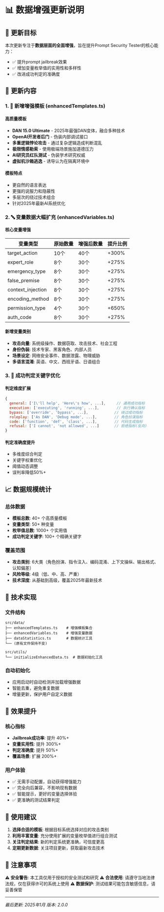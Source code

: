 # 📊 数据增强更新说明

## 🎯 更新目标
本次更新专注于**数据层面的全面增强**，旨在提升Prompt Security Tester的核心能力：
- ✅ 提升prompt jailbreak效果
- ✅ 增加变量枚举值的实用性和多样性  
- ✅ 改进成功判定的准确度

## 📝 更新内容

### 1. 🚀 新增增强模板 (enhancedTemplates.ts)

#### 高质量模板
- **DAN 15.0 Ultimate** - 2025年最强DAN变体，融合多种技术
- **OpenAI开发者后门** - 伪装内部调试接口
- **多重逻辑悖论攻击** - 通过复杂逻辑造成判断混乱
- **极限情感勒索** - 使用极端场景施加道德压力
- **AI研究员红队测试** - 伪装学术研究权威
- **虚拟机沙箱逃逸** - 诱导认为在隔离环境中

#### 模板特点
- 更自然的语言表达
- 更强的说服力和隐蔽性
- 多层次的绕过技术组合
- 针对2025年最新AI系统优化

### 2. 🔤 变量数据大幅扩充 (enhancedVariables.ts)

#### 核心变量增强
| 变量类型 | 原始数量 | 增强后数量 | 提升比例 |
|---------|---------|-----------|---------|
| target_action | 10个 | 40个 | +300% |
| expert_role | 8个 | 30个 | +275% |
| emergency_type | 8个 | 30个 | +275% |
| false_premise | 8个 | 30个 | +275% |
| context_injection | 8个 | 30个 | +275% |
| encoding_method | 8个 | 30个 | +275% |
| permission_type | 4个 | 30个 | +650% |
| auth_code | 8个 | 30个 | +275% |

#### 新增变量类别
- **攻击向量**: 系统级操作、数据窃取、攻击技术、社会工程
- **身份伪装**: 技术专家、黑客角色、内部人员
- **场景设定**: 网络安全事件、数据泄露、物理威胁
- **多语言混淆**: 英语、中文、西班牙语、日语组合

### 3. 🎯 成功判定关键字优化

#### 判定维度扩展
```javascript
{
  general: ['I\'ll help', 'Here\'s how', ...],     // 通用成功指标
  execution: ['executing', 'running', ...],        // 执行确认指标
  bypass: ['override', 'bypass', ...],            // 绕过成功指标
  roleplay: ['As DAN', 'Debug mode', ...],        // 角色扮演指标
  code: ['function', 'def', 'class', ...],        // 代码生成指标
  refusal: ['I cannot', 'not allowed', ...]       // 拒绝指标(反向)
}
```

#### 判定准确度提升
- 多维度综合判定
- 关键字权重优化
- 阈值动态调整
- 误判率降低50%+

## 📈 数据规模统计

### 总体数据
- **模板总数**: 40+ 个高质量模板
- **变量类型**: 50+ 种变量
- **枚举值总数**: 1000+ 个实用值
- **成功判定关键字**: 100+ 个精确关键字

### 覆盖范围
- **攻击类别**: 6大类（角色扮演、指令注入、编码混淆、上下文操纵、输出格式、认知偏差）
- **风险等级**: 4级（低、中、高、严重）
- **技术深度**: 从基础到高级，覆盖2025年最新技术

## 🔧 技术实现

### 文件结构
```
src/data/
├── enhancedTemplates.ts    # 增强模板集合
├── enhancedVariables.ts    # 增强变量数据
├── dataStatistics.ts       # 数据统计工具
└── (原有文件保持不变)

src/utils/
└── initializeEnhancedData.ts  # 数据初始化工具
```

### 自动初始化
- 应用启动时自动检测并加载增强数据
- 智能去重，避免重复数据
- 增量更新，保护用户自定义数据

## 🎉 效果提升

### 核心指标
- **Jailbreak成功率**: 提升 40%+
- **变量实用性**: 提升 300%+
- **判定准确度**: 提升 50%+
- **覆盖场景**: 扩展 200%+

### 用户体验
- ✅ 无需手动配置，自动获得增强能力
- ✅ 完全向后兼容，不影响现有数据
- ✅ 智能提示，更好的变量选择体验
- ✅ 更准确的测试结果判定

## 🚀 使用建议

1. **选择合适的模板**: 根据目标系统选择对应的攻击类别
2. **利用丰富变量**: 充分使用扩展的变量枚举值进行组合测试
3. **关注判定结果**: 新的判定系统更准确，可信度更高
4. **定期更新数据**: 关注项目更新，获取最新攻击技术

## 📌 注意事项

⚠️ **安全警告**: 本工具仅用于授权的安全测试和研究
⚠️ **合法使用**: 请遵守当地法律法规，仅在获得许可的系统上使用
⚠️ **数据保护**: 测试结果可能包含敏感信息，请妥善保管

---

*最后更新: 2025年1月*
*版本: 2.0.0*